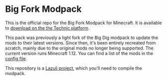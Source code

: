 # Big Fork Modpack

This is the official repo for the Big Fork Modpack for Minecraft. It is available to [download on the the Technic platform](https://www.technicpack.net/modpack/bigfork.687106).

This pack was previously a light fork of the Big Dig modpack to update the mods to their latest versions. Since then, it's been entirely recreated from scratch, mainly due to the original mods no longer being supported. The current version runs Minecraft 1.12. You can find a list of the mods in the [config file](./lazuli.config.json5).

This repository is a [Lazuli project](https://github.com/krues8dr/lazuli), which you'll need to compile the modpack.